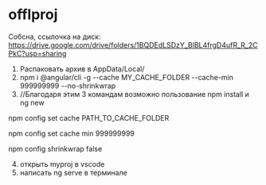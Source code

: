 # offlproj

Собсна, ссылочка на диск: https://drive.google.com/drive/folders/1BQDEdLSDzY_BlBL4frgD4ufR_R_2CPkC?usp=sharing 

1) Распаковать архив в AppData/Local/ 
2) npm i @angular/cli -g --cache MY_CACHE_FOLDER --cache-min 999999999 --no-shrinkwrap
3) //Благодаря этим 3 командам возможно пользование npm install и ng new

npm config set cache PATH_TO_CACHE_FOLDER

npm config set cache min 999999999

npm config shrinkwrap false 

4) открыть myproj в vscode
5) написать ng serve в терминале
